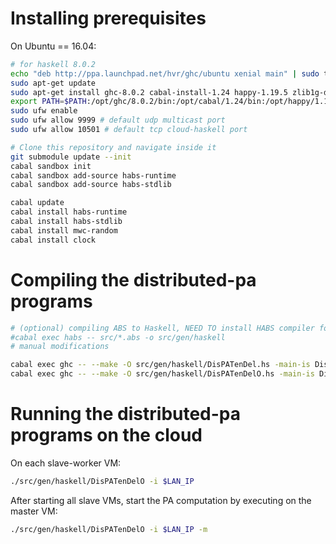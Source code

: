 # Installing prerequisites

On Ubuntu == 16.04:

```bash
# for haskell 8.0.2
echo "deb http://ppa.launchpad.net/hvr/ghc/ubuntu xenial main" | sudo tee -a /etc/apt/sources.list
sudo apt-get update
sudo apt-get install ghc-8.0.2 cabal-install-1.24 happy-1.19.5 zlib1g-dev git 
export PATH=$PATH:/opt/ghc/8.0.2/bin:/opt/cabal/1.24/bin:/opt/happy/1.19.5/bin
sudo ufw enable
sudo ufw allow 9999 # default udp multicast port
sudo ufw allow 10501 # default tcp cloud-haskell port
```


```bash
# Clone this repository and navigate inside it
git submodule update --init
cabal sandbox init
cabal sandbox add-source habs-runtime
cabal sandbox add-source habs-stdlib

cabal update
cabal install habs-runtime
cabal install habs-stdlib
cabal install mwc-random
cabal install clock
```

# Compiling the distributed-pa programs

```bash
# (optional) compiling ABS to Haskell, NEED TO install HABS compiler for that
#cabal exec habs -- src/*.abs -o src/gen/haskell
# manual modifications

cabal exec ghc -- --make -O src/gen/haskell/DisPATenDel.hs -main-is DisPATenDel 
cabal exec ghc -- --make -O src/gen/haskell/DisPATenDelO.hs -main-is DisPATenDelO 
```

# Running the distributed-pa programs on the cloud

On each slave-worker VM:

```bash
./src/gen/haskell/DisPATenDelO -i $LAN_IP
```

After starting all slave VMs, start the PA computation by executing on the master VM:

```bash
./src/gen/haskell/DisPATenDelO -i $LAN_IP -m
```